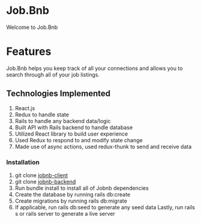 # Job.Bnb
Welcome to Job.Bnb

# Features

 Job.Bnb helps you keep track of all your connections and allows you to search through all of your job listings.
 

## Technologies Implemented

1. React.js
2. Redux to handle state
3. Rails to handle any backend data/logic
4. Built API with Rails backend to handle database
5. Utilized React library to build user experience
6. Used Redux to respond to and modify state change
7. Made use of async actions, used redux-thunk to send and receive data
### Installation

1. git clone [jobnb-client](https://github.com/ShamelLakin/jobnb-client.git)
2. git clone [jobnb-backend](https://github.com/ShamelLakin/jobnb-backend.git)
3. Run bundle install to install all of Jobnb dependencies
4. Create the database by running rails db:create
5. Create migrations by running rails db:migrate
6. If applicable, run rails db:seed to generate any seed data
Lastly, run rails s or rails server to generate a live server

